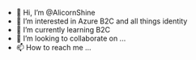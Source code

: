 - 👋 Hi, I’m @AlicornShine
- 👀 I’m interested in Azure B2C and all things identity
- 🌱 I’m currently learning B2C
- 💞️ I’m looking to collaborate on ...
- 📫 How to reach me ...

<!---
AlicornShine/AlicornShine is a ✨ special ✨ repository because its `README.md` (this file) appears on your GitHub profile.
You can click the Preview link to take a look at your changes.
--->
